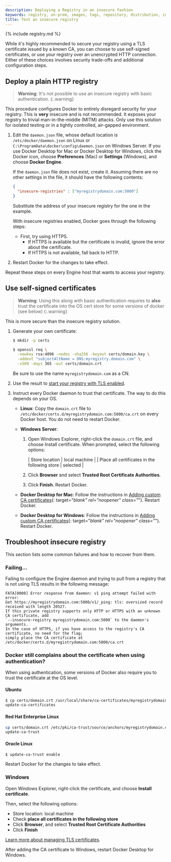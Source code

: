 ```yaml
---
description: Deploying a Registry in an insecure fashion
keywords: registry, on-prem, images, tags, repository, distribution, insecure
title: Test an insecure registry
---
```


{% include registry.md %}

While it's highly recommended to secure your registry using a TLS certificate
issued by a known CA, you can choose to use self-signed certificates, or use
your registry over an unencrypted HTTP connection. Either of these choices
involves security trade-offs and additional configuration steps.

## Deploy a plain HTTP registry

> **Warning**:
> It's not possible to use an insecure registry with basic authentication.
{:.warning}

This procedure configures Docker to entirely disregard security for your
registry. This is **very** insecure and is not recommended. It exposes your
registry to trivial man-in-the-middle (MITM) attacks. Only use this solution for
isolated testing or in a tightly controlled, air-gapped environment.

1.  Edit the `daemon.json` file, whose default location is
    `/etc/docker/daemon.json` on Linux or
    `C:\ProgramData\docker\config\daemon.json` on Windows Server. If you use
    Docker Desktop for Mac or Docker Desktop for Windows, click the Docker icon, choose
    **Preferences** (Mac) or **Settings** (Windows), and choose **Docker Engine**.

    If the `daemon.json` file does not exist, create it. Assuming there are no
    other settings in the file, it should have the following contents:

    ```json
    {
      "insecure-registries" : ["myregistrydomain.com:5000"]
    }
    ```

    Substitute the address of your insecure registry for the one in the example.

    With insecure registries enabled, Docker goes through the following steps:

    - First, try using HTTPS.
      - If HTTPS is available but the certificate is invalid, ignore the error
        about the certificate.
      - If HTTPS is not available, fall back to HTTP.


2. Restart Docker for the changes to take effect.


Repeat these steps on every Engine host that wants to access your registry.


## Use self-signed certificates

> **Warning**:
> Using this along with basic authentication requires to **also** trust the certificate into the OS cert store for some versions of docker (see below)
{:.warning}

This is more secure than the insecure registry solution.

1.  Generate your own certificate:

    ```bash
    $ mkdir -p certs

    $ openssl req \
      -newkey rsa:4096 -nodes -sha256 -keyout certs/domain.key \
      -addext "subjectAltName = DNS:myregistry.domain.com" \
      -x509 -days 365 -out certs/domain.crt
    ```

    Be sure to use the name `myregistrydomain.com` as a CN.

2.  Use the result to [start your registry with TLS enabled](./deploying.md#get-a-certificate).

3.  Instruct every Docker daemon to trust that certificate. The way to do this
    depends on your OS.

    - **Linux**: Copy the `domain.crt` file to
      `/etc/docker/certs.d/myregistrydomain.com:5000/ca.crt` on every Docker
      host. You do not need to restart Docker.

    - **Windows Server**:

      1.  Open Windows Explorer, right-click the `domain.crt`
          file, and choose Install certificate. When prompted, select the following
          options:

          | Store location                                | local machine |
          | Place all certificates in the following store | selected      |

      2.  Click **Browser** and select **Trusted Root Certificate Authorities**.

      3.  Click **Finish**. Restart Docker.

    - **Docker Desktop for Mac**: Follow the instructions in
      [Adding custom CA certificates](../docker-for-mac/index.md#add-tls-certificates){: target="_blank" rel="noopener" class="_"}.
      Restart Docker.

    - **Docker Desktop for Windows**: Follow the instructions in
      [Adding custom CA certificates](../docker-for-windows/index.md#adding-tls-certificates){: target="_blank" rel="noopener" class="_"}.
      Restart Docker.


## Troubleshoot insecure registry

This section lists some common failures and how to recover from them.

### Failing...

Failing to configure the Engine daemon and trying to pull from a registry that is not using
TLS results in the following message:

```none
FATA[0000] Error response from daemon: v1 ping attempt failed with error:
Get https://myregistrydomain.com:5000/v1/_ping: tls: oversized record received with length 20527.
If this private registry supports only HTTP or HTTPS with an unknown CA certificate, add
`--insecure-registry myregistrydomain.com:5000` to the daemon's arguments.
In the case of HTTPS, if you have access to the registry's CA certificate, no need for the flag;
simply place the CA certificate at /etc/docker/certs.d/myregistrydomain.com:5000/ca.crt
```

### Docker still complains about the certificate when using authentication?

When using authentication, some versions of Docker also require you to trust the
certificate at the OS level.

#### Ubuntu

```bash
$ cp certs/domain.crt /usr/local/share/ca-certificates/myregistrydomain.com.crt
update-ca-certificates
```

#### Red Hat Enterprise Linux

```bash
cp certs/domain.crt /etc/pki/ca-trust/source/anchors/myregistrydomain.com.crt
update-ca-trust
```

#### Oracle Linux

```bash
$ update-ca-trust enable
```

Restart Docker for the changes to take effect.

### Windows

Open Windows Explorer, right-click the certificate, and choose
**Install certificate**.

Then, select the following options:

* Store location: local machine
* Check **place all certificates in the following store**
* Click **Browser**, and select **Trusted Root Certificate Authorities**
* Click **Finish**

[Learn more about managing TLS certificates](https://technet.microsoft.com/en-us/library/cc754841(v=ws.11).aspx#BKMK_addlocal).

After adding the CA certificate to Windows, restart Docker Desktop for Windows.
